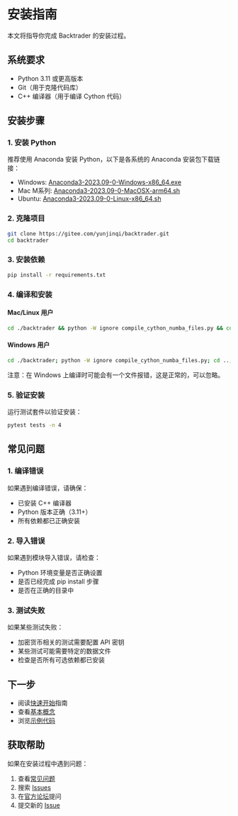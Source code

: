 # 安装指南

本文将指导你完成 Backtrader 的安装过程。

## 系统要求

- Python 3.11 或更高版本
- Git（用于克隆代码库）
- C++ 编译器（用于编译 Cython 代码）

## 安装步骤

### 1. 安装 Python

推荐使用 Anaconda 安装 Python，以下是各系统的 Anaconda 安装包下载链接：

- Windows: [Anaconda3-2023.09-0-Windows-x86_64.exe](https://mirrors.tuna.tsinghua.edu.cn/anaconda/archive/Anaconda3-2023.09-0-Windows-x86_64.exe)
- Mac M系列: [Anaconda3-2023.09-0-MacOSX-arm64.sh](https://mirrors.tuna.tsinghua.edu.cn/anaconda/archive/Anaconda3-2023.09-0-MacOSX-arm64.sh)
- Ubuntu: [Anaconda3-2023.09-0-Linux-x86_64.sh](https://mirrors.tuna.tsinghua.edu.cn/anaconda/archive/Anaconda3-2023.09-0-Linux-x86_64.sh)

### 2. 克隆项目

```bash
git clone https://gitee.com/yunjinqi/backtrader.git
cd backtrader
```

### 3. 安装依赖

```bash
pip install -r requirements.txt
```

### 4. 编译和安装

#### Mac/Linux 用户

```bash
cd ./backtrader && python -W ignore compile_cython_numba_files.py && cd .. && pip install -U .
```

#### Windows 用户

```bash
cd ./backtrader; python -W ignore compile_cython_numba_files.py; cd ..; pip install -U .
```

注意：在 Windows 上编译时可能会有一个文件报错，这是正常的，可以忽略。

### 5. 验证安装

运行测试套件以验证安装：

```bash
pytest tests -n 4
```

## 常见问题

### 1. 编译错误

如果遇到编译错误，请确保：
- 已安装 C++ 编译器
- Python 版本正确（3.11+）
- 所有依赖都已正确安装

### 2. 导入错误

如果遇到模块导入错误，请检查：
- Python 环境变量是否正确设置
- 是否已经完成 pip install 步骤
- 是否在正确的目录中

### 3. 测试失败

如果某些测试失败：
- 加密货币相关的测试需要配置 API 密钥
- 某些测试可能需要特定的数据文件
- 检查是否所有可选依赖都已安装

## 下一步

- 阅读[快速开始](./quickstart.md)指南
- 查看[基本概念](../user_guide/basic_concepts.md)
- 浏览[示例代码](../examples/README.md)

## 获取帮助

如果在安装过程中遇到问题：
1. 查看[常见问题](#常见问题)
2. 搜索 [Issues](https://gitee.com/yunjinqi/backtrader/issues)
3. 在[官方论坛](https://www.backtrader.com/community)提问
4. 提交新的 [Issue](https://gitee.com/yunjinqi/backtrader/issues/new)
